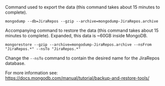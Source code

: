 Command used to export the data (this command takes about 15 minutes to complete).

`mongodump --db=JiraRepos --gzip --archive=mongodump-JiraRepos.archive`

Accompanying command to restore the data (this command takes about 15 minutes to complete). Expanded, this data is ~60GB inside MongoDB.

`mongorestore --gzip --archive=mongodump-JiraRepos.archive --nsFrom "JiraRepos.*" --nsTo "JiraRepos.*"`

Change the `--nsTo` command to contain the desired name for the JiraRepos database.



For more information see: https://docs.mongodb.com/manual/tutorial/backup-and-restore-tools/
